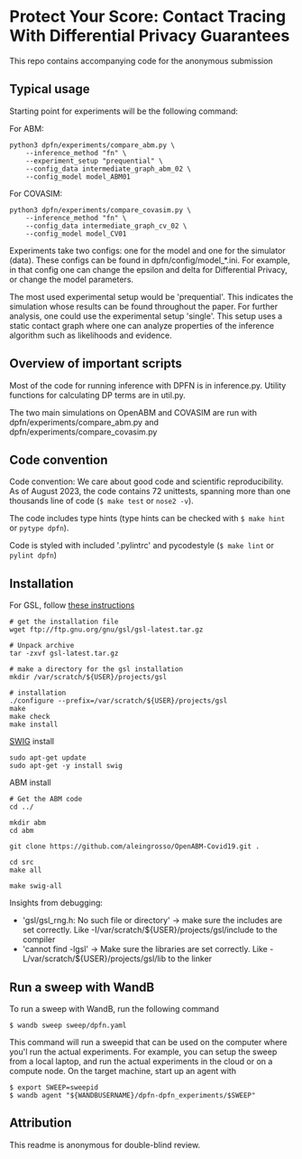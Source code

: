 # Protect Your Score: Contact Tracing With Differential Privacy Guarantees

This repo contains accompanying code for the anonymous submission

## Typical usage

Starting point for experiments will be the following command:

For ABM:
```
python3 dpfn/experiments/compare_abm.py \
    --inference_method "fn" \
    --experiment_setup "prequential" \
    --config_data intermediate_graph_abm_02 \
    --config_model model_ABM01
```

For COVASIM:
```
python3 dpfn/experiments/compare_covasim.py \
    --inference_method "fn" \
    --config_data intermediate_graph_cv_02 \
    --config_model model_CV01
```

Experiments take two configs: one for the model and one for the simulator (data).
These configs can be found in dpfn/config/model_*.ini. For example, in that config
one can change the epsilon and delta for Differential Privacy, or change the model
parameters.

The most used experimental setup would be 'prequential'. This indicates the simulation
whose results can be found throughout the paper. For further analysis, one could use
the experimental setup 'single'. This setup uses a static contact graph where one can
analyze properties of the inference algorithm such as likelihoods and evidence.

## Overview of important scripts

Most of the code for running inference with DPFN is in inference.py.
Utility functions for calculating DP terms are in util.py.

The two main simulations on OpenABM and COVASIM are run with dpfn/experiments/compare_abm.py
and dpfn/experiments/compare_covasim.py



## Code convention

Code convention: We care about good code and scientific reproducibility. As of August 2023, the code contains
72 unittests, spanning more than one thousands line of code (`$ make test` or `nose2 -v`).

The code includes type hints (type hints can be checked with `$ make hint` or `pytype dpfn`).

Code is styled with included '.pylintrc' and pycodestyle (`$ make lint` or `pylint dpfn`)

## Installation

For GSL, follow [these instructions](https://coral.ise.lehigh.edu/jild13/2016/07/11/hello/)

```
# get the installation file
wget ftp://ftp.gnu.org/gnu/gsl/gsl-latest.tar.gz

# Unpack archive
tar -zxvf gsl-latest.tar.gz

# make a directory for the gsl installation
mkdir /var/scratch/${USER}/projects/gsl

# installation
./configure --prefix=/var/scratch/${USER}/projects/gsl
make
make check
make install
```

[SWIG](https://www.swig.org/) install
```
sudo apt-get update
sudo apt-get -y install swig
```

ABM install
```
# Get the ABM code
cd ../

mkdir abm
cd abm

git clone https://github.com/aleingrosso/OpenABM-Covid19.git .

cd src
make all

make swig-all
```

Insights from debugging:
  * 'gsl/gsl_rng.h: No such file or directory' -> make sure the includes are set correctly. Like -I/var/scratch/${USER}/projects/gsl/include to the compiler
  * 'cannot find -lgsl' -> Make sure the libraries are set correctly. Like -L/var/scratch/${USER}/projects/gsl/lib to the linker

## Run a sweep with WandB
To run a sweep with WandB, run the following command

`$ wandb sweep sweep/dpfn.yaml`

This command will run a sweepid that can be used on the computer where you'l run the actual experiments. For example,
you can setup the sweep from a local laptop, and run the actual experiments in the cloud or on a compute node.
On the target machine, start up an agent with

```
$ export SWEEP=sweepid
$ wandb agent "${WANDBUSERNAME}/dpfn-dpfn_experiments/$SWEEP"
```

## Attribution

This readme is anonymous for double-blind review.
